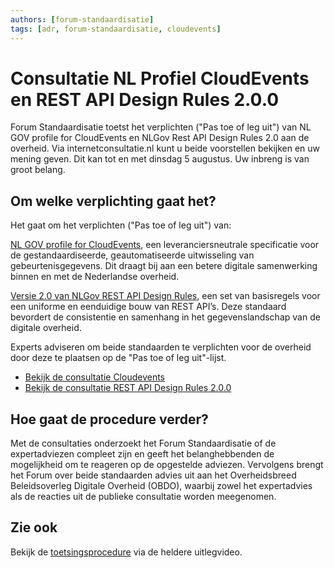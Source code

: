 ```yaml
---
authors: [forum-standaardisatie]
tags: [adr, forum-standaardisatie, cloudevents]
---
```


# Consultatie NL Profiel CloudEvents en REST API Design Rules 2.0.0

Forum Standaardisatie toetst het verplichten ("Pas toe of leg uit") van NL GOV
profile for CloudEvents en NLGov Rest API Design Rules 2.0 aan de overheid. Via
internetconsultatie.nl kunt u beide voorstellen bekijken en uw mening geven. Dit
kan tot en met dinsdag 5 augustus. Uw inbreng is van groot belang.

<!-- truncate -->

## Om welke verplichting gaat het?

Het gaat om het verplichten ("Pas toe of leg uit") van:

[NL GOV profile for CloudEvents](https://gitdocumentatie.logius.nl/publicatie/notificatieservices/cloudevents-nl/1.0/),
een leveranciersneutrale specificatie voor de gestandaardiseerde,
geautomatiseerde uitwisseling van gebeurtenisgegevens. Dit draagt bij aan een
betere digitale samenwerking binnen en met de Nederlandse overheid.

[Versie 2.0 van NLGov REST API Design Rules](https://gitdocumentatie.logius.nl/publicatie/api/adr/2.0.0/),
een set van basisregels voor een uniforme en eenduidige bouw van REST API’s.
Deze standaard bevordert de consistentie en samenhang in het gegevenslandschap
van de digitale overheid.

Experts adviseren om beide standaarden te verplichten voor de overheid door deze
te plaatsen op de "Pas toe of leg uit"-lijst.

- [Bekijk de consultatie Cloudevents](https://www.internetconsultatie.nl/cloudevents)
- [Bekijk de consultatie REST API Design Rules 2.0.0](https://www.internetconsultatie.nl/radr2)

## Hoe gaat de procedure verder?

Met de consultaties onderzoekt het Forum Standaardisatie of de expertadviezen
compleet zijn en geeft het belanghebbenden de mogelijkheid om te reageren op de
opgestelde adviezen. Vervolgens brengt het Forum over beide standaarden advies
uit aan het Overheidsbreed Beleidsoverleg Digitale Overheid (OBDO), waarbij
zowel het expertadvies als de reacties uit de publieke consultatie worden
meegenomen.

## Zie ook

Bekijk de
[toetsingsprocedure](https://www.forumstandaardisatie.nl/open-standaarden/toetsen-en-aanmelden)
via de heldere uitlegvideo.
